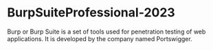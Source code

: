 # BurpSuiteProfessional-2023
Burp or Burp Suite is a set of tools used for penetration testing of web applications. It is developed by the company named Portswigger.
